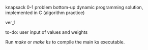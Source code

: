 knapsack 0-1 problem bottom-up dynamic programming solution, implemented in C
(algorithm practice)

ver_1

to-do: user input of values and weights

Run *make* or *make ks* to compile the main ks executable.
